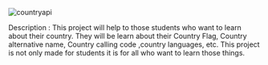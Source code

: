 
![countryapi](https://user-images.githubusercontent.com/69790236/115112661-2b02f880-9fa4-11eb-9dc1-95b6a7a76e5e.png)

<p> Description : This project will help to those students who want to learn about their country. They will be learn about their Country Flag, Country alternative name, Country calling code ,country languages, etc. This project is not only made for students it is for all who want to learn those things.</p>

